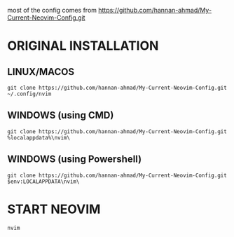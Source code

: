 most of the config comes from https://github.com/hannan-ahmad/My-Current-Neovim-Config.git

# ORIGINAL INSTALLATION

## LINUX/MACOS
`git clone https://github.com/hannan-ahmad/My-Current-Neovim-Config.git ~/.config/nvim`

## WINDOWS (using CMD)
`git clone https://github.com/hannan-ahmad/My-Current-Neovim-Config.git %localappdata%\nvim\`

## WINDOWS (using Powershell)
`git clone https://github.com/hannan-ahmad/My-Current-Neovim-Config.git $env:LOCALAPPDATA\nvim\`

# START NEOVIM
`nvim`
